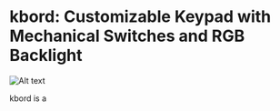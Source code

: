 # kbord: Customizable Keypad with Mechanical Switches and RGB Backlight

![Alt text](https://i.imgur.com/rFiJzew.jpg)

kbord is a 